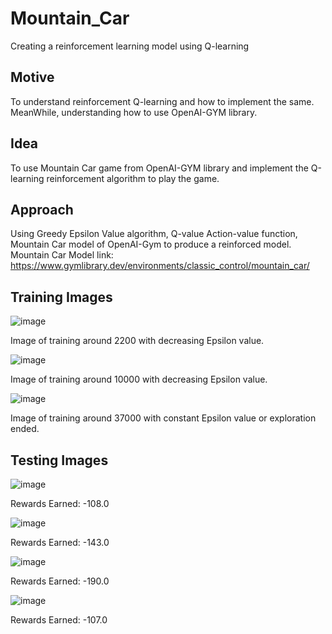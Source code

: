 # Mountain_Car
Creating a reinforcement learning model using Q-learning 

## Motive
To understand reinforcement Q-learning and how to implement the same. MeanWhile, understanding how to use OpenAI-GYM library.

## Idea
To use Mountain Car game from OpenAI-GYM library and implement the Q-learning reinforcement algorithm to play the game. 

## Approach
Using Greedy Epsilon Value algorithm, Q-value Action-value function, Mountain Car model of OpenAI-Gym to produce a reinforced model.
Mountain Car Model link: https://www.gymlibrary.dev/environments/classic_control/mountain_car/

## Training Images 

![image](https://user-images.githubusercontent.com/92180055/218163483-ccf16831-4f07-4052-9e40-ad8e5fa0c476.png)

Image of training around 2200 with decreasing Epsilon value.

![image](https://user-images.githubusercontent.com/92180055/218163923-120f6651-b43c-400c-89a0-7d9f8ad0b447.png)

Image of training around 10000 with decreasing Epsilon value.

![image](https://user-images.githubusercontent.com/92180055/218164745-d8a5c066-d5eb-4077-96ec-2f71ddbb3967.png)

Image of training around 37000 with constant Epsilon value or exploration ended.

## Testing Images

![image](https://user-images.githubusercontent.com/92180055/218165847-81282e0b-eb52-4f61-a1b3-7000206ba7a6.png)

Rewards Earned: -108.0 

![image](https://user-images.githubusercontent.com/92180055/218165866-41b48e56-705b-4e7b-aa9e-3f88b0697317.png)

Rewards Earned: -143.0

![image](https://user-images.githubusercontent.com/92180055/218165875-cb188bf1-1d0b-468a-9c5d-0c192a7f8784.png)

Rewards Earned: -190.0

![image](https://user-images.githubusercontent.com/92180055/218165884-a11d337a-9af5-4901-a565-4af6d96f9efc.png)

Rewards Earned: -107.0


